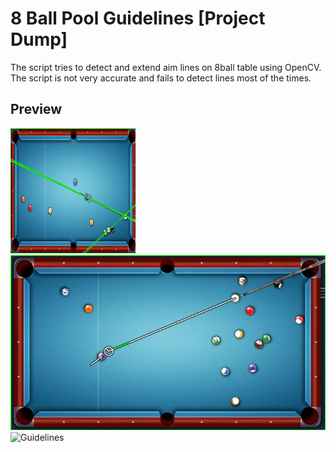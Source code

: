 # 8 Ball Pool Guidelines [Project Dump]
The script tries to detect and extend aim lines on 8ball table using OpenCV.  
The script is not very accurate and fails to detect lines most of the times.

## Preview
![Preview](preview.png)
![Original](preview_original.jpg)
![Guidelines](preview_guidelienes.jpg)
